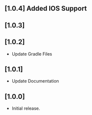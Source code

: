 ## [1.0.4] Added IOS Support
## [1.0.3]
## [1.0.2]
- Update Gradle Files
## [1.0.1]
- Update Documentation
## [1.0.0]
- Initial release.